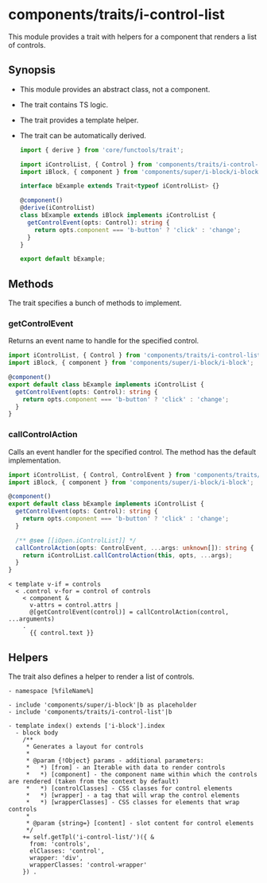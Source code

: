 # components/traits/i-control-list

This module provides a trait with helpers for a component that renders a list of controls.

## Synopsis

* This module provides an abstract class, not a component.

* The trait contains TS logic.

* The trait provides a template helper.

* The trait can be automatically derived.

  ```typescript
  import { derive } from 'core/functools/trait';

  import iControlList, { Control } from 'components/traits/i-control-list/i-control-list';
  import iBlock, { component } from 'components/super/i-block/i-block';

  interface bExample extends Trait<typeof iControlList> {}

  @component()
  @derive(iControlList)
  class bExample extends iBlock implements iControlList {
    getControlEvent(opts: Control): string {
      return opts.component === 'b-button' ? 'click' : 'change';
    }
  }

  export default bExample;
  ```


## Methods

The trait specifies a bunch of methods to implement.

### getControlEvent

Returns an event name to handle for the specified control.

```typescript
import iControlList, { Control } from 'components/traits/i-control-list/i-control-list';
import iBlock, { component } from 'components/super/i-block/i-block';

@component()
export default class bExample implements iControlList {
  getControlEvent(opts: Control): string {
    return opts.component === 'b-button' ? 'click' : 'change';
  }
}
```

### callControlAction

Calls an event handler for the specified control.
The method has the default implementation.

```typescript
import iControlList, { Control, ControlEvent } from 'components/traits/i-control-list/i-control-list';
import iBlock, { component } from 'components/super/i-block/i-block';

@component()
export default class bExample implements iControlList {
  getControlEvent(opts: Control): string {
    return opts.component === 'b-button' ? 'click' : 'change';
  }

  /** @see [[iOpen.iControlList]] */
  callControlAction(opts: ControlEvent, ...args: unknown[]): string {
    return iControlList.callControlAction(this, opts, ...args);
  }
}
```

```
< template v-if = controls
  < .control v-for = control of controls
    < component &
      v-attrs = control.attrs |
      @[getControlEvent(control)] = callControlAction(control, ...arguments)
    .
      {{ control.text }}
```

## Helpers

The trait also defines a helper to render a list of controls.

```
- namespace [%fileName%]

- include 'components/super/i-block'|b as placeholder
- include 'components/traits/i-control-list'|b

- template index() extends ['i-block'].index
  - block body
    /**
     * Generates a layout for controls
     *
     * @param {!Object} params - additional parameters:
     *   *) [from] - an Iterable with data to render controls
     *   *) [component] - the component name within which the controls are rendered (taken from the context by default)
     *   *) [controlClasses] - CSS classes for control elements
     *   *) [wrapper] - a tag that will wrap the control elements
     *   *) [wrapperClasses] - CSS classes for elements that wrap controls
     *
     * @param {string=} [content] - slot content for control elements
     */
    += self.getTpl('i-control-list/')({ &
      from: 'controls',
      elClasses: 'control',
      wrapper: 'div',
      wrapperClasses: 'control-wrapper'
    }) .
```
